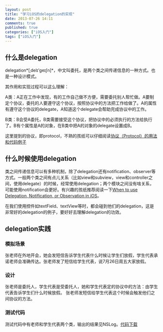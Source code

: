```yaml
---
layout: post
title: "学习iOS的delegation的实现"
date: 2013-07-26 14:11
comments: true
published: true
categories: ["iOS入门"]
tags: ["iOS入门"]
---
```

## 什么是delegation

delegation*\[ˌdelɪ’ɡeɪʃn\]*，中文叫委托，是两个类之间传递信息的一种方式。也是一种设计模式。

其作用和实现过程可以这么理解：

A类：A正在工作中发现，有的工作自己做不方便，需要委托别人帮忙做。A要制定个协议，委托的人要遵守这个协议，按照协议中的方法把工作给做了。A的属性有遵守这个协议的delegate，A知道这个delegate会帮助完成协议中的工作。

B类：B会受A委托，B类需要接受这个协议，把协议中的必须执行的方法给执行了。B有个属性是A的对象，在B类中把A的对象的delegate设置成B。

这里提到的协议，即protocol，不熟的孩纸可以仔细阅读[协议（Protocol）的用法和代码例子](http://www.cocoachina.com/newbie/basic/2010/0917/2106.html)

## 什么时候使用delegation

类之间传递信息可以有多种机制，除了delegation还有notification、observer等方式。一般两个类之间有点儿关系（比如view和subview，view和controller之间，使用delegate）的时候，经常使用delegation；两个模块之间没有啥关系，可能使用notification会更好。有兴趣的孩纸推荐阅读一下[When
to use Delegation, Notification, or Observation in
iOS](http://blog.shinetech.com/2011/06/14/delegation-notification-and-observation/)。

在我们使用控件如textField、textView等时，都会碰到他们的delegation，这是非常好的delegation的例子，要好好去理解delegation的功效。

## delegation实践

### 模拟场景

张老师在外地开会，她会发短信告诉学生代表什么时候让学生们放假，学生代表承诺老师会准确传达。张老师发了短信给学生代表，说7月26日周五大家放假。

### 设计

张老师是委托人，学生代表是受委托人，她和学生代表定的协议中的方法：由学生代表告诉学生们什么时候放假。
张老师发短信给学生代表这个时候会触发他们之间协议的方法。

### 测试代码

测试代码中有老师和学生代表两个类，输出的结果见NSLog。[代码下载](http://seanli2013.github.io/codes/textDelegationAndProtocol.zip)


